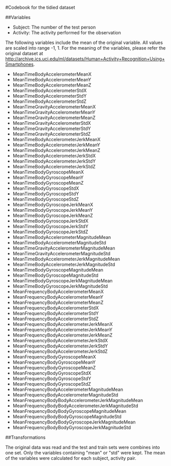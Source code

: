 #Codebook for the tidied dataset

##Variables
* Subject: The number of the test person
* Activity: The activity performed for the observation

The following variables include the mean of the original variable. All values are scaled into range -1, 1. 
For the meaning of the variables, please refer the original dataset at 
http://archive.ics.uci.edu/ml/datasets/Human+Activity+Recognition+Using+Smartphones.

* MeanTimeBodyAccelerometerMeanX
* MeanTimeBodyAccelerometerMeanY
* MeanTimeBodyAccelerometerMeanZ
* MeanTimeBodyAccelerometerStdX
* MeanTimeBodyAccelerometerStdY
* MeanTimeBodyAccelerometerStdZ
* MeanTimeGravityAccelerometerMeanX
* MeanTimeGravityAccelerometerMeanY
* MeanTimeGravityAccelerometerMeanZ
* MeanTimeGravityAccelerometerStdX
* MeanTimeGravityAccelerometerStdY
* MeanTimeGravityAccelerometerStdZ
* MeanTimeBodyAccelerometerJerkMeanX
* MeanTimeBodyAccelerometerJerkMeanY
* MeanTimeBodyAccelerometerJerkMeanZ
* MeanTimeBodyAccelerometerJerkStdX
* MeanTimeBodyAccelerometerJerkStdY
* MeanTimeBodyAccelerometerJerkStdZ
* MeanTimeBodyGyroscopeMeanX
* MeanTimeBodyGyroscopeMeanY
* MeanTimeBodyGyroscopeMeanZ
* MeanTimeBodyGyroscopeStdX
* MeanTimeBodyGyroscopeStdY
* MeanTimeBodyGyroscopeStdZ
* MeanTimeBodyGyroscopeJerkMeanX
* MeanTimeBodyGyroscopeJerkMeanY
* MeanTimeBodyGyroscopeJerkMeanZ
* MeanTimeBodyGyroscopeJerkStdX
* MeanTimeBodyGyroscopeJerkStdY
* MeanTimeBodyGyroscopeJerkStdZ
* MeanTimeBodyAccelerometerMagnitudeMean
* MeanTimeBodyAccelerometerMagnitudeStd
* MeanTimeGravityAccelerometerMagnitudeMean
* MeanTimeGravityAccelerometerMagnitudeStd
* MeanTimeBodyAccelerometerJerkMagnitudeMean
* MeanTimeBodyAccelerometerJerkMagnitudeStd
* MeanTimeBodyGyroscopeMagnitudeMean
* MeanTimeBodyGyroscopeMagnitudeStd
* MeanTimeBodyGyroscopeJerkMagnitudeMean
* MeanTimeBodyGyroscopeJerkMagnitudeStd
* MeanFrequencyBodyAccelerometerMeanX
* MeanFrequencyBodyAccelerometerMeanY
* MeanFrequencyBodyAccelerometerMeanZ
* MeanFrequencyBodyAccelerometerStdX
* MeanFrequencyBodyAccelerometerStdY
* MeanFrequencyBodyAccelerometerStdZ
* MeanFrequencyBodyAccelerometerJerkMeanX
* MeanFrequencyBodyAccelerometerJerkMeanY
* MeanFrequencyBodyAccelerometerJerkMeanZ
* MeanFrequencyBodyAccelerometerJerkStdX
* MeanFrequencyBodyAccelerometerJerkStdY
* MeanFrequencyBodyAccelerometerJerkStdZ
* MeanFrequencyBodyGyroscopeMeanX
* MeanFrequencyBodyGyroscopeMeanY
* MeanFrequencyBodyGyroscopeMeanZ
* MeanFrequencyBodyGyroscopeStdX
* MeanFrequencyBodyGyroscopeStdY
* MeanFrequencyBodyGyroscopeStdZ
* MeanFrequencyBodyAccelerometerMagnitudeMean
* MeanFrequencyBodyAccelerometerMagnitudeStd
* MeanFrequencyBodyBodyAccelerometerJerkMagnitudeMean
* MeanFrequencyBodyBodyAccelerometerJerkMagnitudeStd
* MeanFrequencyBodyBodyGyroscopeMagnitudeMean
* MeanFrequencyBodyBodyGyroscopeMagnitudeStd
* MeanFrequencyBodyBodyGyroscopeJerkMagnitudeMean
* MeanFrequencyBodyBodyGyroscopeJerkMagnitudeStd

##Transformations

The original data was read and the test and train sets were combines into one set. 
Only the variables containing "mean" or "std" were kept. The mean of the variables 
were calculated for each subject, activity pair.
